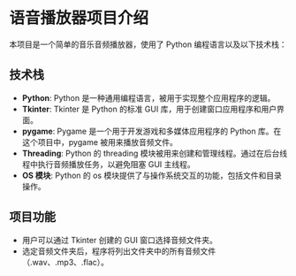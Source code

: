 # 语音播放器项目介绍

本项目是一个简单的音乐音频播放器，使用了 Python 编程语言以及以下技术栈：

## 技术栈

- **Python**: Python 是一种通用编程语言，被用于实现整个应用程序的逻辑。
- **Tkinter**: Tkinter 是 Python 的标准 GUI 库，用于创建窗口应用程序和用户界面。
- **pygame**: Pygame 是一个用于开发游戏和多媒体应用程序的 Python 库。在这个项目中，pygame 被用来播放音频文件。
- **Threading**: Python 的 threading 模块被用来创建和管理线程。通过在后台线程中执行音频播放任务，以避免阻塞 GUI 主线程。
- **OS 模块**: Python 的 os 模块提供了与操作系统交互的功能，包括文件和目录操作。

## 项目功能

- 用户可以通过 Tkinter 创建的 GUI 窗口选择音频文件夹。
- 选定音频文件夹后，程序将列出文件夹中的所有音频文件（.wav、.mp3、.flac）。
